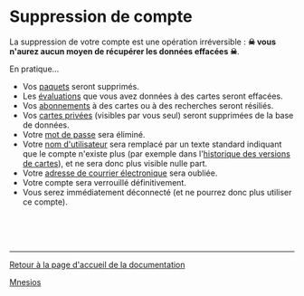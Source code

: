 ﻿# Suppression de compte

La suppression de votre compte est une opération irréversible : **☠ vous n'aurez aucun moyen de récupérer les données effacées ☠**.

En pratique...

- Vos [paquets](/deck) seront supprimés.
- Les [évaluations](/rating) que vous avez données à des cartes seront effacées.
- Vos [abonnements](/following) à des cartes ou à des recherches seront résiliés.
- Vos [cartes privées](/authoring#visibilit-des-cartes) (visibles par vous seul) seront supprimées de la base de données.
- Votre [mot de passe](/account#mot-de-passe) sera éliminé.
- Votre [nom d'utilisateur](/account) sera remplacé par un texte standard indiquant que le compte n'existe plus (par exemple dans l'[historique des versions de cartes](/card-history)), et ne sera donc plus visible nulle part.
- Votre [adresse de courrier électronique](/account) sera oubliée.
- Votre compte sera verrouillé définitivement.
- Vous serez immédiatement déconnecté (et ne pourrez donc plus utiliser ce compte).

<br/>
<br/>
<br/>

---

[Retour à la page d'accueil de la documentation](/)

[Mnesios](https://www.mnesios.com/)
